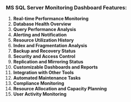 ### MS SQL Server Monitoring Dashboard Features:

1. **Real-time Performance Monitoring**
2. **Database Health Overview**
3. **Query Performance Analysis**
4. **Alerting and Notification**
5. **Resource Utilization History**
6. **Index and Fragmentation Analysis**
7. **Backup and Recovery Status**
8. **Security and Access Control**
9. **Replication and Mirroring Status**
10. **Customizable Dashboards and Reports**
11. **Integration with Other Tools**
12. **Automated Maintenance Tasks**
13. **Compliance Monitoring**
14. **Resource Allocation and Capacity Planning**
15. **User Activity Monitoring**

